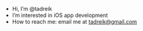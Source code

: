 - Hi, I’m @tadreik
- I’m interested in iOS app development
- How to reach me: email me at tadreik@gmail.com

<!---
tadreik/tadreik is a ✨ special ✨ repository because its `README.md` (this file) appears on your GitHub profile.
You can click the Preview link to take a look at your changes.
--->
